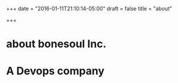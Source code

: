 +++
date = "2016-01-11T21:10:14-05:00"
draft = false
title = "about"

+++

# about bonesoul Inc.

# A Devops company